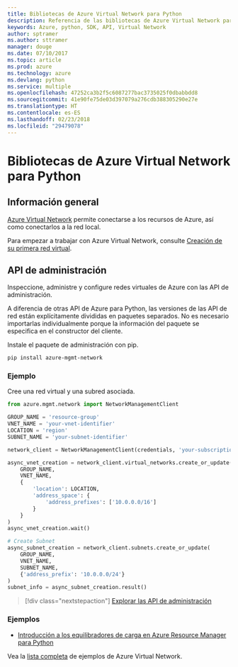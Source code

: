 ```yaml
---
title: Bibliotecas de Azure Virtual Network para Python
description: Referencia de las bibliotecas de Azure Virtual Network para Python
keywords: Azure, python, SDK, API, Virtual Network
author: sptramer
ms.author: sttramer
manager: douge
ms.date: 07/10/2017
ms.topic: article
ms.prod: azure
ms.technology: azure
ms.devlang: python
ms.service: multiple
ms.openlocfilehash: 47252ca3b2f5c6087277bac3735025f0dbabbdd8
ms.sourcegitcommit: 41e90fe75de03d397079a276cdb388305290e27e
ms.translationtype: HT
ms.contentlocale: es-ES
ms.lasthandoff: 02/23/2018
ms.locfileid: "29479078"
---
```

# <a name="azure-network-libraries-for-python"></a>Bibliotecas de Azure Virtual Network para Python

## <a name="overview"></a>Información general

[Azure Virtual Network](/azure/virtual-network/virtual-networks-overview) permite conectarse a los recursos de Azure, así como conectarlos a la red local.

Para empezar a trabajar con Azure Virtual Network, consulte [Creación de su primera red virtual](/azure/virtual-network/virtual-network-get-started-vnet-subnet).

## <a name="management-apis"></a>API de administración

Inspeccione, administre y configure redes virtuales de Azure con las API de administración.

A diferencia de otras API de Azure para Python, las versiones de las API de red están explícitamente divididas en paquetes separados. No es necesario importarlas individualmente porque la información del paquete se especifica en el constructor del cliente.

Instale el paquete de administración con pip.

```bash
pip install azure-mgmt-network
```

### <a name="example"></a>Ejemplo

Cree una red virtual y una subred asociada.

```python
from azure.mgmt.network import NetworkManagementClient

GROUP_NAME = 'resource-group'
VNET_NAME = 'your-vnet-identifier'
LOCATION = 'region'
SUBNET_NAME = 'your-subnet-identifier'

network_client = NetworkManagementClient(credentials, 'your-subscription-id')

async_vnet_creation = network_client.virtual_networks.create_or_update(
    GROUP_NAME,
    VNET_NAME,
    {
        'location': LOCATION,
        'address_space': {
            'address_prefixes': ['10.0.0.0/16']
        }
    }
)
async_vnet_creation.wait()

# Create Subnet
async_subnet_creation = network_client.subnets.create_or_update(
    GROUP_NAME,
    VNET_NAME,
    SUBNET_NAME,
    {'address_prefix': '10.0.0.0/24'}
)
subnet_info = async_subnet_creation.result()
```

> [!div class="nextstepaction"]
> [Explorar las API de administración](/python/api/overview/azure/network/management)

### <a name="samples"></a>Ejemplos

* [Introducción a los equilibradores de carga en Azure Resource Manager para Python](https://azure.microsoft.com/en-us/resources/samples/network-python-manage-loadbalancer/)

Vea la [lista completa](https://azure.microsoft.com/en-us/resources/samples/?platform=python&term=virtual%20network) de ejemplos de Azure Virtual Network.
